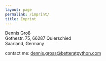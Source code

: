```yaml
---
layout: page
permalink: /imprint/
title: Imprint
---
```


Dennis Groß\
Gothestr. 75, 66287 Quierschied\
Saarland, Germany

contact me: dennis.gross@betteratpython.com